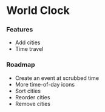 # World Clock

### Features

- Add cities
- Time travel

### Roadmap

- Create an event at scrubbed time
- More time-of-day icons
- Sort cities
- Reorder cities
- Remove cities
